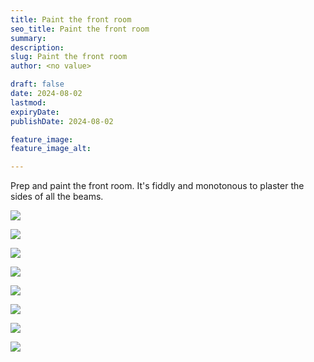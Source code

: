 ```yaml
---
title: Paint the front room
seo_title: Paint the front room
summary:
description:
slug: Paint the front room
author: <no value>

draft: false
date: 2024-08-02
lastmod:
expiryDate:
publishDate: 2024-08-02

feature_image:
feature_image_alt:

---
```




Prep and paint the front room. It's fiddly and monotonous to plaster the sides of all the beams.

![](/images/0877.jpeg)

![](/images/0848.jpeg)


![](/images/0879.jpeg)


![](/images/0881.jpeg)



![](/images/0889.jpeg)


![](/images/0890.jpeg)

![](/images/0894.jpeg)

![](/images/0895.jpeg)

